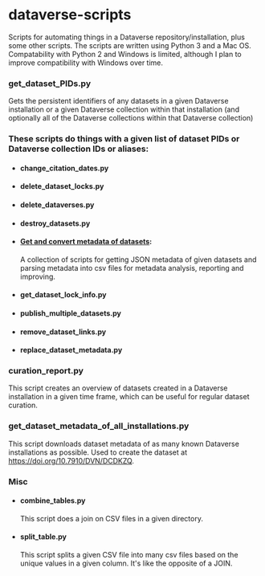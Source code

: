 # dataverse-scripts

Scripts for automating things in a Dataverse repository/installation, plus some other scripts. The scripts are written using Python 3 and a Mac OS. Compatability with Python 2 and Windows is limited, although I plan to improve compatibility with Windows over time. 

### get_dataset_PIDs.py
Gets the persistent identifiers of any datasets in a given Dataverse installation or a given Dataverse collection within that installation (and optionally all of the Dataverse collections within that Dataverse collection)

### These scripts do things with a given list of dataset PIDs or Dataverse collection IDs or aliases:

- #### change_citation_dates.py
- #### delete_dataset_locks.py
- #### delete_dataverses.py
- #### destroy_datasets.py
- #### [Get and convert metadata of datasets](https://github.com/jggautier/dataverse-scripts/tree/master/get-dataverse-metadata):
  A collection of scripts for getting JSON metadata of given datasets and parsing metadata into csv files for metadata analysis, reporting and improving.
- #### get_dataset_lock_info.py
- #### publish_multiple_datasets.py
- #### remove_dataset_links.py
- #### replace_dataset_metadata.py

### curation_report.py
This script creates an overview of datasets created in a Dataverse installation in a given time frame, which can be useful for regular dataset curation.

### get_dataset_metadata_of_all_installations.py
This script downloads dataset metadata of as many known Dataverse installations as possible. Used to create the dataset at https://doi.org/10.7910/DVN/DCDKZQ.

### Misc
- #### combine_tables.py
  This script does a join on CSV files in a given directory.
- #### split_table.py
  This script splits a given CSV file into many csv files based on the unique values in a given column. It's like the opposite of a JOIN.
